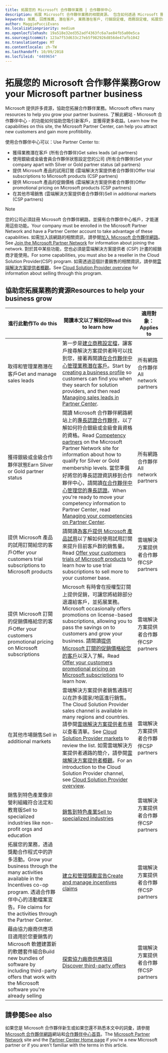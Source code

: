 ```yaml
---
title: 拓展您的 Microsoft 合作夥伴業務 | 合作夥伴中心
description: 拓展 Microsoft 合作夥伴業務的相關資源。 包含如何透過 Microsoft 獲得業務潛在客戶 (推薦)。
keywords: 推薦, 回應推薦, 潛在客戶, 業務潛在客戶, 行銷設定檔, 商務設定檔, 拓展您的業務, 業務機會, 專長認證, 銀級會員, 金級會員, 試用供應項目, 市場擴張, 國内雲
author: MaggiePucciEvans
ms.localizationpriority: medium
ms.openlocfilehash: 19a518e32ed352adf4363fc6a7ae84fb5a00e5ca
ms.sourcegitcommit: 123a7f53d633c27eb5f982926d856de47afb1042
ms.translationtype: MT
ms.contentlocale: zh-TW
ms.lasthandoff: 10/09/2018
ms.locfileid: "4489654"
---
```

# <a name="grow-your-microsoft-partner-business"></a><span data-ttu-id="1c16f-105">拓展您的 Microsoft 合作夥伴業務</span><span class="sxs-lookup"><span data-stu-id="1c16f-105">Grow your Microsoft partner business</span></span> 

<span data-ttu-id="1c16f-106">Microsoft 提供許多資源，協助您拓展合作夥伴業務。</span><span class="sxs-lookup"><span data-stu-id="1c16f-106">Microsoft offers many resources to help you grow your partner business.</span></span> <span data-ttu-id="1c16f-107">了解此網站 - Microsoft 合作夥伴中心 - 的功能如何協助您吸引新客戶，並獲得更多收益。</span><span class="sxs-lookup"><span data-stu-id="1c16f-107">Learn how the capabilities on this site, the Microsoft Partner Center, can help you attract new customers and gain more profitibility.</span></span> 

<span data-ttu-id="1c16f-108">使用合作夥伴中心可以：</span><span class="sxs-lookup"><span data-stu-id="1c16f-108">Use Partner Center to:</span></span>

-   <span data-ttu-id="1c16f-109">獲得業務潛在客戶 (所有合作夥伴)</span><span class="sxs-lookup"><span data-stu-id="1c16f-109">Get sales leads (all partners)</span></span>
-   <span data-ttu-id="1c16f-110">使用銀級或金級會員合作夥伴狀態設定您的公司 (所有合作夥伴)</span><span class="sxs-lookup"><span data-stu-id="1c16f-110">Set your company apart with Silver or Gold partner status (all partners)</span></span>
-   <span data-ttu-id="1c16f-111">提供 Microsoft 產品的試用訂閱 (雲端解決方案提供者合作夥伴)</span><span class="sxs-lookup"><span data-stu-id="1c16f-111">Offer trial subscriptions to Microsoft products (CSP partners)</span></span>
-   <span data-ttu-id="1c16f-112">提供 Microsoft 產品的促銷價格 (雲端解決方案提供者合作夥伴)</span><span class="sxs-lookup"><span data-stu-id="1c16f-112">Offer promotional pricing on Microsoft products (CSP partners)</span></span>
-   <span data-ttu-id="1c16f-113">在其他市場銷售 (雲端解決方案提供者合作夥伴)</span><span class="sxs-lookup"><span data-stu-id="1c16f-113">Sell in additional markets (CSP partners)</span></span>

> [!NOTE]  
>  <span data-ttu-id="1c16f-114">您的公司必須註冊 Microsoft 合作夥伴網路，並擁有合作夥伴中心帳戶，才能運用這些功能。</span><span class="sxs-lookup"><span data-stu-id="1c16f-114">Your company must be enrolled in the Microsoft Partner Network and have a Partner Center account to take advantage of these capabilities.</span></span> <span data-ttu-id="1c16f-115">如需加入該網路的相關資訊，請參閱[加入 Microsoft 合作夥伴網路](mpn-overview.md)。</span><span class="sxs-lookup"><span data-stu-id="1c16f-115">See [Join the Microsoft Partner Network](mpn-overview.md) for information about joining the network.</span></span> <span data-ttu-id="1c16f-116">對於其中某些功能，您也必須是雲端解決方案提供者 (CSP) 計畫的經銷商才能使用。</span><span class="sxs-lookup"><span data-stu-id="1c16f-116">For some capabilities, you must also be a reseller in the Cloud Solution Provider(CSP) program.</span></span> <span data-ttu-id="1c16f-117">如需透過這個計畫銷售的相關資訊，請參閱[雲端解決方案提供者概觀](csp-overview.md)。</span><span class="sxs-lookup"><span data-stu-id="1c16f-117">See [Cloud Solution Provider overview](csp-overview.md) for information about selling through this program.</span></span>

## <a name="resources-to-help-your-business-grow"></a><span data-ttu-id="1c16f-118">協助您拓展業務的資源</span><span class="sxs-lookup"><span data-stu-id="1c16f-118">Resources to help your business grow</span></span>

|  **<span data-ttu-id="1c16f-119">進行此動作</span><span class="sxs-lookup"><span data-stu-id="1c16f-119">To do this</span></span>**  |  **<span data-ttu-id="1c16f-120">閱讀本文以了解如何</span><span class="sxs-lookup"><span data-stu-id="1c16f-120">Read this to learn how</span></span>**  |  **<span data-ttu-id="1c16f-121">適用對象：</span><span class="sxs-lookup"><span data-stu-id="1c16f-121">Applies to</span></span>**  |
|--------------|-----------|--------------
| <span data-ttu-id="1c16f-122">取得和管理業務潛在客戶</span><span class="sxs-lookup"><span data-stu-id="1c16f-122">Get and manage sales leads</span></span> | <span data-ttu-id="1c16f-123">第一步是[建立商務設定檔](create-a-marketing-profile.md)，讓客戶搜尋解決方案提供者時可以找到您，接著再閱讀[在合作夥伴中心管理業務潛在客戶](responding-to-referrals.md)。</span><span class="sxs-lookup"><span data-stu-id="1c16f-123">Start by [creating a business profile](create-a-marketing-profile.md) so customers can find you when they search for solution providers, and then read [Managing sales leads in Partner Center](responding-to-referrals.md).</span></span> | <span data-ttu-id="1c16f-124">所有網路合作夥伴</span><span class="sxs-lookup"><span data-stu-id="1c16f-124">All network partners</span></span> |
| <span data-ttu-id="1c16f-125">獲得銀級或金級合作夥伴狀態</span><span class="sxs-lookup"><span data-stu-id="1c16f-125">Earn Silver or Gold partner status</span></span> | <span data-ttu-id="1c16f-126">閱讀 Microsoft 合作夥伴網路網站上的[專長認證合作夥伴](https://partner.microsoft.com/membership/competencies)，以了解如何符合銀級或金級會員資格的資格。</span><span class="sxs-lookup"><span data-stu-id="1c16f-126">Read [Competency partners](https://partner.microsoft.com/membership/competencies) on the Microsoft Partner Network site for information about how to qualify for Silver or Gold membership levels.</span></span> <span data-ttu-id="1c16f-127">當您準備好將您的專長認證資訊移到合作夥伴中心，請閱讀[在合作夥伴中心管理您的專長認證](competencies.md)。</span><span class="sxs-lookup"><span data-stu-id="1c16f-127">When you're ready to move your competency information to Partner Center, read [Managing your competencies on Partner Center](competencies.md).</span></span> | <span data-ttu-id="1c16f-128">所有網路合作夥伴</span><span class="sxs-lookup"><span data-stu-id="1c16f-128">All network partners</span></span> |
| <span data-ttu-id="1c16f-129">提供 Microsoft 產品的試用訂閱給您的客戶</span><span class="sxs-lookup"><span data-stu-id="1c16f-129">Offer your customers trial subscriptions to Microsoft products</span></span> | <span data-ttu-id="1c16f-130">請閱讀[為客戶提供 Microsoft 產品試用](offer-your-customers-trials-of-microsoft-products.md)以了解如何使用試用訂閱來提升目前客戶群的銷售量。</span><span class="sxs-lookup"><span data-stu-id="1c16f-130">Read [Offer your customers trials of Microsoft products](offer-your-customers-trials-of-microsoft-products.md) to learn how to use trial subscriptions to sell more to your customer base.</span></span>| <span data-ttu-id="1c16f-131">雲端解決方案提供者合作夥伴</span><span class="sxs-lookup"><span data-stu-id="1c16f-131">CSP partners</span></span> |
| <span data-ttu-id="1c16f-132">提供 Microsoft 訂閱的促銷價格給您的客戶</span><span class="sxs-lookup"><span data-stu-id="1c16f-132">Offer your customers promotional pricing on Microsoft subscriptions</span></span> | <span data-ttu-id="1c16f-133">Microsoft 有時會在授權型訂閱上提供促銷，可讓您將結餘部分退還給客戶，並拓展業務。</span><span class="sxs-lookup"><span data-stu-id="1c16f-133">Microsoft occasionally offers promotions on license-based subscriptions, allowing you to pass the savings on to customers and grow your business.</span></span> <span data-ttu-id="1c16f-134">請閱讀[提供 Microsoft 訂閱的促銷價格給您的客戶](promotions.md)以深入了解。</span><span class="sxs-lookup"><span data-stu-id="1c16f-134">Read [Offer your customers promotional pricing on Microsoft subscriptions](promotions.md) to learn how.</span></span> | <span data-ttu-id="1c16f-135">雲端解決方案提供者合作夥伴</span><span class="sxs-lookup"><span data-stu-id="1c16f-135">CSP partners</span></span> |
| <span data-ttu-id="1c16f-136">在其他市場銷售</span><span class="sxs-lookup"><span data-stu-id="1c16f-136">Sell in additional markets</span></span> | <span data-ttu-id="1c16f-137">雲端解決方案提供者銷售通路可以在許多國家/地區進行銷售。</span><span class="sxs-lookup"><span data-stu-id="1c16f-137">The Cloud Solution Provider sales channel is available in many regions and countries.</span></span> <span data-ttu-id="1c16f-138">請參閱[雲端解決方案提供者市場](agreements.md)以查看清單。</span><span class="sxs-lookup"><span data-stu-id="1c16f-138">See [Cloud Solution Provider markets](agreements.md) to review the list.</span></span> <span data-ttu-id="1c16f-139">如需雲端解決方案提供者通路的簡介，請參閱[雲端解決方案提供者概觀](csp-overview.md)。</span><span class="sxs-lookup"><span data-stu-id="1c16f-139">For an introduction to the Cloud Solution Provider channel, see [Cloud Solution Provider overview](csp-overview.md).</span></span>  | <span data-ttu-id="1c16f-140">雲端解決方案提供者合作夥伴</span><span class="sxs-lookup"><span data-stu-id="1c16f-140">CSP partners</span></span> |
<span data-ttu-id="1c16f-141">銷售到特色產業像非營利組織符合法定和教育版</span><span class="sxs-lookup"><span data-stu-id="1c16f-141">Sell to specialized industries like non-profit orgs and education</span></span>|[<span data-ttu-id="1c16f-142">銷售到特色產業</span><span class="sxs-lookup"><span data-stu-id="1c16f-142">Sell to specialized industries</span></span>](get-special-pricing-for-offers.md)|<span data-ttu-id="1c16f-143">雲端解決方案提供者合作夥伴</span><span class="sxs-lookup"><span data-stu-id="1c16f-143">CSP partners</span></span>|
|<span data-ttu-id="1c16f-144">拓展您的業務，透過獎勵合作程式中的許多活動。</span><span class="sxs-lookup"><span data-stu-id="1c16f-144">Grow your business through the many activities available in the Incentives co-op program.</span></span> <span data-ttu-id="1c16f-145">透過合作夥伴中心的活動檔案宣告。</span><span class="sxs-lookup"><span data-stu-id="1c16f-145">File claims for the activities through the Partner Center.</span></span>| [<span data-ttu-id="1c16f-146">建立和管理獎勵宣告</span><span class="sxs-lookup"><span data-stu-id="1c16f-146">Create and manage incentives claims</span></span>](create-incentives-claims.md)|<span data-ttu-id="1c16f-147">雲端解決方案提供者合作夥伴</span><span class="sxs-lookup"><span data-stu-id="1c16f-147">CSP partners</span></span>|
|<span data-ttu-id="1c16f-148">藉由協力廠商供應項目適用於您要銷售的 Microsoft 軟體建置新的軟體套件組合</span><span class="sxs-lookup"><span data-stu-id="1c16f-148">Build new bundles of software by including third-party offers that work with the Microsoft software you're already selling</span></span>|[<span data-ttu-id="1c16f-149">探索協力廠商供應項目</span><span class="sxs-lookup"><span data-stu-id="1c16f-149">Discover third-party offers</span></span>](third-party-offers.md)|<span data-ttu-id="1c16f-150">雲端解決方案提供者合作夥伴</span><span class="sxs-lookup"><span data-stu-id="1c16f-150">CSP partners</span></span>|

## <a name="see-also"></a><span data-ttu-id="1c16f-151">請參閱</span><span class="sxs-lookup"><span data-stu-id="1c16f-151">See also</span></span>

<span data-ttu-id="1c16f-152">如果您是 Microsoft 合作夥伴新生或如果您還不熟悉本文中的詞彙，請參閱 [Microsoft 合作夥伴網路](https://partner.microsoft.com)網站和[合作夥伴中心首頁](https://partnercenter.microsoft.com/partner/home)。</span><span class="sxs-lookup"><span data-stu-id="1c16f-152">The [Microsoft Partner Network](https://partner.microsoft.com) site and the [Partner Center Home page](https://partnercenter.microsoft.com/partner/home) if you're a new Microsoft partner or if you aren't familiar with the terms in this article.</span></span>


